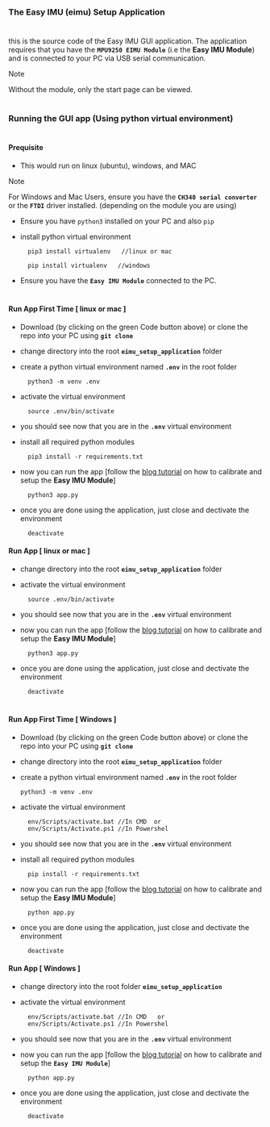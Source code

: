 ### The Easy IMU (eimu) Setup Application
#
this is the source code of the Easy IMU GUI application. The application requires that you have the **`MPU9250 EIMU Module`** (i.e the **Easy IMU Module**) and is connected to your PC via USB serial communication. 

> [!NOTE]  
> Without the module, only the start page can be viewed.

#

### Running the GUI app (Using python virtual environment)

#

#### Prequisite
- This would run on linux (ubuntu), windows, and MAC

> [!NOTE]  
> For Windows and Mac Users, ensure you have the **`CH340 serial converter`** or the **`FTDI`** driver installed. (depending on the module you are using)

- Ensure you have `python3` installed on your PC and also `pip`

- install python virtual environment
  ```shell
    pip3 install virtualenv   //linux or mac
  ```
  ```shell
    pip install virtualenv   //windows
  ```
- Ensure you have the **`Easy IMU Module`** connected to the PC.

#

#### Run App First Time [ linux or mac ]
- Download (by clicking on the green Code button above) or clone the repo into your PC using **`git clone`**

- change directory into the root **`eimu_setup_application`** folder

- create a python virtual environment named **`.env`** in the root folder 
  ```shell
    python3 -m venv .env
  ```
- activate the virtual environment
  ```shell
    source .env/bin/activate
  ```
- you should see now that you are in the **`.env`** virtual environment

- install all required python modules
  ```shell
    pip3 install -r requirements.txt
  ```
- now you can run the app [follow the [blog tutorial]() on how to calibrate and setup the **Easy IMU Module**]
  ```shell
    python3 app.py 
  ```
- once you are done using the application, just close and dectivate the environment
  ```shell
    deactivate
  ```

#### Run App [ linux or mac ]
- change directory into the root **`eimu_setup_application`** folder

- activate the virtual environment
  ```shell
    source .env/bin/activate
  ```
- you should see now that you are in the **`.env`** virtual environment

- now you can run the app [follow the [blog tutorial]() on how to calibrate and setup the **Easy IMU Module**]
  ```shell
    python3 app.py 
  ```
- once you are done using the application, just close and dectivate the environment
  ```shell
    deactivate
  ```

#

#### Run App First Time [ Windows ]
- Download (by clicking on the green Code button above) or clone the repo into your PC using **`git clone`**

- change directory into the root **`eimu_setup_application`** folder

- create a python virtual environment named **`.env`** in the root folder 
	```shell
    python3 -m venv .env
  ```
- activate the virtual environment
  ```shell
    env/Scripts/activate.bat //In CMD  or
    env/Scripts/Activate.ps1 //In Powershel
  ```
- you should see now that you are in the **`.env`** virtual environment

- install all required python modules
  ```shell
    pip install -r requirements.txt
  ```
- now you can run the app [follow the [blog tutorial]() on how to calibrate and setup the **Easy IMU Module**]
  ```shell
    python app.py 
  ```
- once you are done using the application, just close and dectivate the environment
  ```shell
    deactivate
  ```

#### Run App [ Windows ]
- change directory into the root folder **`eimu_setup_application`**

- activate the virtual environment
  ```shell
    env/Scripts/activate.bat //In CMD   or
    env/Scripts/Activate.ps1 //In Powershel
  ```
- you should see now that you are in the **`.env`** virtual environment

- now you can run the app [follow the [blog tutorial]() on how to calibrate and setup the **`Easy IMU Module`**]
  ```shell
    python app.py 
  ```
- once you are done using the application, just close and dectivate the environment
  ```shell
    deactivate
  ```
#
